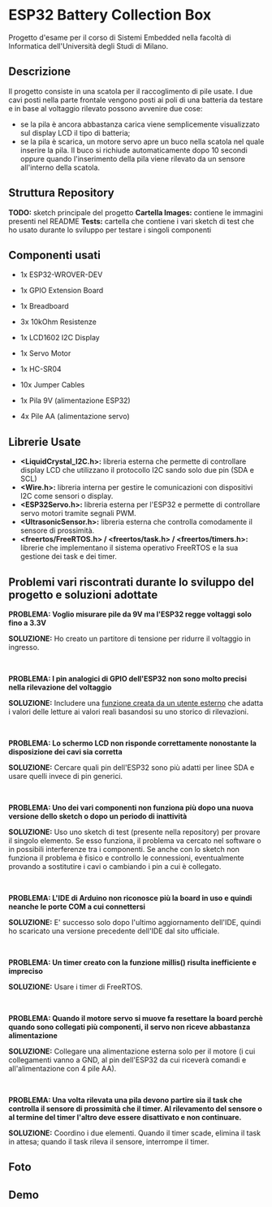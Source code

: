 # ESP32 Battery Collection Box
Progetto d'esame per il corso di Sistemi Embedded nella facoltà di Informatica dell'Università degli Studi di Milano.

## Descrizione
Il progetto consiste in una scatola per il raccoglimento di pile usate. 
I due cavi posti nella parte frontale vengono posti ai poli di una batteria da testare e in base al voltaggio rilevato possono avvenire due cose:
- se la pila è ancora abbastanza carica viene semplicemente visualizzato sul display LCD il tipo di batteria;
- se la pila è scarica, un motore servo apre un buco nella scatola nel quale inserire la pila. Il buco si richiude automaticamente dopo 10 secondi oppure quando l'inserimento della pila viene rilevato da un sensore all'interno della scatola.

## Struttura Repository
**TODO:** sketch principale del progetto
**Cartella Images:** contiene le immagini presenti nel README
**Tests:** cartella che contiene i vari sketch di test che ho usato durante lo sviluppo per testare i singoli componenti

## Componenti usati

- 1x ESP32-WROVER-DEV
- 1x GPIO Extension Board
- 1x Breadboard
- 3x 10kOhm Resistenze
- 1x LCD1602 I2C Display
- 1x Servo Motor
- 1x HC-SR04
- 10x Jumper Cables

- 1x Pila 9V (alimentazione ESP32)
- 4x Pile AA (alimentazione servo)

## Librerie Usate

- **<LiquidCrystal_I2C.h>:** libreria esterna che permette di controllare display LCD che utilizzano il protocollo I2C sando solo due pin (SDA e SCL)
- **<Wire.h>:** libreria interna per gestire le comunicazioni con dispositivi I2C come sensori o display.
- **<ESP32Servo.h>:** libreria esterna per l'ESP32 e permette di controllare servo motori tramite segnali PWM.
- **<UltrasonicSensor.h>:** libreria esterna che controlla comodamente il sensore di prossimità. 
- **<freertos/FreeRTOS.h> / <freertos/task.h> / <freertos/timers.h>:** librerie che implementano il sistema operativo FreeRTOS e la sua gestione dei task e dei timer.

## Problemi vari riscontrati durante lo sviluppo del progetto e soluzioni adottate
**PROBLEMA: Voglio misurare pile da 9V ma l'ESP32 regge voltaggi solo fino a 3.3V**

**SOLUZIONE:** Ho creato un partitore di tensione per ridurre il voltaggio in ingresso.

<br />

**PROBLEMA: I pin analogici di GPIO dell'ESP32 non sono molto precisi nella rilevazione del voltaggio**

**SOLUZIONE:** Includere una [funzione creata da un utente esterno](https://github.com/G6EJD/ESP32-ADC-Accuracy-Improvement-function/tree/master) che adatta i valori delle letture ai valori reali basandosi su uno storico di rilevazioni.

<br />

**PROBLEMA: Lo schermo LCD non risponde correttamente nonostante la disposizione dei cavi sia corretta**

**SOLUZIONE:** Cercare quali pin dell'ESP32 sono più adatti per linee SDA e usare quelli invece di pin generici.

<br />

**PROBLEMA: Uno dei vari componenti non funziona più dopo una nuova versione dello sketch o dopo un periodo di inattività**

**SOLUZIONE:** Uso uno sketch di test (presente nella repository) per provare il singolo elemento. Se esso funziona, il problema va cercato nel software o in possibili interferenze tra i componenti. Se anche con lo sketch non funziona il problema è fisico e controllo le connessioni, eventualmente provando a sostitutire i cavi o cambiando i pin a cui è collegato.

<br />

**PROBLEMA: L'IDE di Arduino non riconosce più la board in uso e quindi neanche le porte COM a cui connettersi**

**SOLUZIONE:** E' successo solo dopo l'ultimo aggiornamento dell'IDE, quindi ho scaricato una versione precedente dell'IDE dal sito ufficiale.

<br />

**PROBLEMA: Un timer creato con la funzione millis() risulta inefficiente e impreciso**

**SOLUZIONE:** Usare i timer di FreeRTOS.

<br />

**PROBLEMA: Quando il motore servo si muove fa resettare la board perchè quando sono collegati più componenti, il servo non riceve abbastanza alimentazione**

**SOLUZIONE:** Collegare una alimentazione esterna solo per il motore (i cui collegamenti vanno a GND, al pin dell'ESP32 da cui riceverà comandi e all'alimentazione con 4 pile AA).

<br />

**PROBLEMA: Una volta rilevata una pila devono partire sia il task che controlla il sensore di prossimità che il timer. Al rilevamento del sensore o al termine del timer l'altro deve essere disattivato e non continuare.**

**SOLUZIONE:** Coordino i due elementi. Quando il timer scade, elimina il task in attesa; quando il task rileva il sensore, interrompe il timer.

## Foto

## Demo
